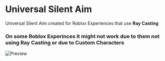 # Universal Silent Aim
Universal Silent Aim created for Roblox Experiences that use **Ray Casting**

### On some Roblox Experinces it **might** not work due to them **not using Ray Casting** or due to **Custom Characters**

![Preview](https://i.vgy.me/6ZFrqC.png)
